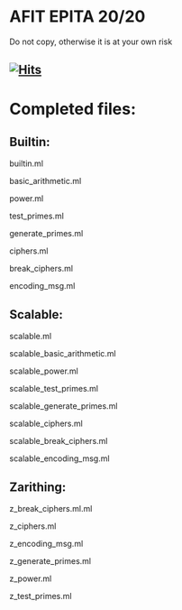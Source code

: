 # AFIT EPITA 20/20

Do not copy, otherwise it is at your own risk

[![Hits](https://hits.seeyoufarm.com/api/count/incr/badge.svg?url=https%3A%2F%2Fgithub.com%2FAntrubtor%2FAFIT-EPITA&count_bg=%236EFF00&title_bg=%23FF0000&icon=&icon_color=%23FFFFFF&title=View&edge_flat=false)](https://hits.seeyoufarm.com)
-----------------------------------------------------


# Completed files:

## Builtin:
builtin.ml

basic_arithmetic.ml

power.ml

test_primes.ml

generate_primes.ml

ciphers.ml

break_ciphers.ml

encoding_msg.ml

## Scalable:
scalable.ml

scalable_basic_arithmetic.ml

scalable_power.ml

scalable_test_primes.ml

scalable_generate_primes.ml

scalable_ciphers.ml

scalable_break_ciphers.ml

scalable_encoding_msg.ml

## Zarithing:
z_break_ciphers.ml.ml

z_ciphers.ml

z_encoding_msg.ml

z_generate_primes.ml

z_power.ml

z_test_primes.ml
